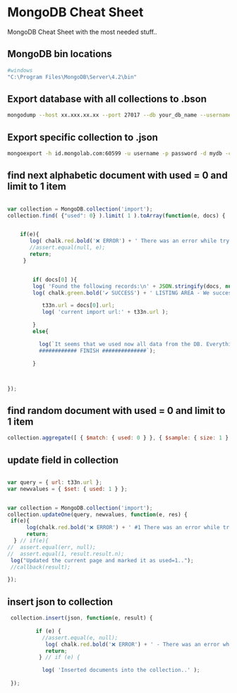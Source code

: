 # MongoDB Cheat Sheet
MongoDB Cheat Sheet with the most needed stuff..

## MongoDB bin locations
```bash
#windows
"C:\Program Files\MongoDB\Server\4.2\bin"
```  

## Export database with all collections to .bson
```bash
mongodump --host xx.xxx.xx.xx --port 27017 --db your_db_name --username your_user_name --password your_password --out /target/folder/path
```  


## Export specific collection to .json
```bash
mongoexport -h id.mongolab.com:60599 -u username -p password -d mydb -c mycollection -o mybackup.json
```  


## find next alphabetic document with used = 0 and limit to 1 item
```javascript

var collection = MongoDB.collection('import');
collection.find( {"used": 0} ).limit( 1 ).toArray(function(e, docs) {


    if(e){
       log( chalk.red.bold('❌ ERROR') + ' There was an error while try to get the current page - ' + chalk.white.bold('error:\n') + e );
       //assert.equal(null, e);
       return;
     } 


        if( docs[0] ){
        log( 'Found the following records:\n' + JSON.stringify(docs, null, 4) );
        log( chalk.green.bold('✔ SUCCESS') + ' LISTING AREA - We successfully get the current import from MongoDB:\n' + chalk.white.bold( docs[0].url ) );

           t33n.url = docs[0].url;
           log( 'current import url:' + t33n.url );

        } 
        else{

          log(`It seems that we used now all data from the DB. Everything was marked as used..
          ############ FINISH ##############`);

        } 



}); 


```


## find random document with used = 0 and limit to 1 item
```javascript
collection.aggregate([ { $match: { used: 0 } }, { $sample: { size: 1 } } ]).toArray(function(e, docs) {  });
```

## update field in collection
```javascript

var query = { url: t33n.url };
var newvalues = { $set: { used: 1 } };


var collection = MongoDB.collection('import');
collection.updateOne(query, newvalues, function(e, res) {
 if(e){
      log(chalk.red.bold('❌ ERROR') + ' #1 There was an error while try to mark the current page as used' + chalk.white.bold('error:\n') + e);
      return;
  } // if(e){
//  assert.equal(err, null);
//  assert.equal(1, result.result.n);
 log("Updated the current page and marked it as used=1..");
 //callback(result);

});

```



## insert json to collection
```javascript
 collection.insert(json, function(e, result) {
 
         if (e) {
           //assert.equal(e, null);
            log( chalk.red.bold('❌ ERROR') + ' - There was an error while write data to MongoDB.. Error:\n' + chalk.white.bold(e) );
            return;
          } // if (e) {

           log( 'Inserted documents into the collection..' );
  
 });

```



